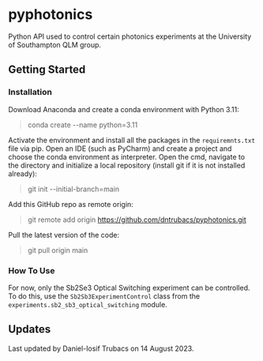 # pyphotonics  #
 
Python API used to control certain photonics experiments 
at the University of Southampton QLM group.

## Getting Started ##
### Installation ###
Download Anaconda and create a conda environment with Python 3.11:
> conda create --name python=3.11

Activate the environment and install all the packages in the
`requiremnts.txt` file via pip. Open an IDE (such as PyCharm) and create
a project and choose the conda environment as interpreter. Open the cmd,
navigate to the directory and initialize a local repository (install git if 
it is not installed already):
>git init --initial-branch=main

Add this GitHub repo as remote origin:
> git remote add origin https://github.com/dntrubacs/pyphotonics.git

Pull the latest version of the code:
> git pull origin main

### How To Use ###
For now, only the Sb2Se3 Optical Switching experiment can be controlled. To
do this, use the `Sb2Sb3ExperimentControl` class from the 
`experiments.sb2_sb3_optical_switching` module.


## Updates ## 
Last updated by Daniel-Iosif Trubacs on 14 August 2023.
